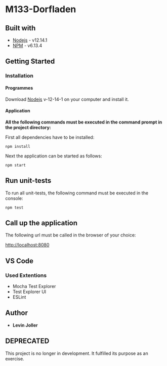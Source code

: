 # M133-Dorfladen

## Built with
* [Nodejs](https://nodejs.org/) - v12.14.1
* [NPM](https://www.npmjs.com/) - v6.13.4

## Getting Started
### Installation
#### Programmes
Download [Nodejs](https://nodejs.org) v-12-14-1 on your computer and install it.

#### Application
**All the following commands must be executed in the command prompt in the project directory:**

First all dependencies have to be installed:
```
npm install
```
Next the application can be started as follows:
```
npm start
```

## Run unit-tests
To run all unit-tests, the following command must be executed in the console:
```
npm test
```

## Call up the application
The following url must be called in the browser of your choice: 

[http://localhost:8080](http://localhost:8080)


## VS Code
### Used Extentions
* Mocha Test Explorer
* Test Explorer UI
* ESLint

## Author
* **Levin Joller**

## DEPRECATED
This project is no longer in development.
It fulfilled its purpose as an exercise.
